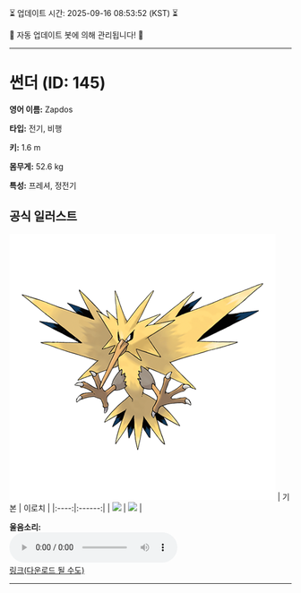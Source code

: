 
⏳ 업데이트 시간: 2025-09-16 08:53:52 (KST) ⏳

🤖 자동 업데이트 봇에 의해 관리됩니다! 🤖

---

# 썬더 (ID: 145)
**영어 이름:** Zapdos

**타입:** 전기, 비행

**키:** 1.6 m

**몸무게:** 52.6 kg

**특성:** 프레셔, 정전기

## 공식 일러스트
![](https://raw.githubusercontent.com/PokeAPI/sprites/master/sprites/pokemon/other/official-artwork/145.png)
| 기본 | 이로치 |
|:----:|:------:|
| <img src="http://play.pokemonshowdown.com/sprites/ani/zapdos.gif" width="200"> | <img src="http://play.pokemonshowdown.com/sprites/ani-shiny/zapdos.gif" width="200"> |

**울음소리:**<br><audio controls src="https://raw.githubusercontent.com/PokeAPI/cries/main/cries/pokemon/latest/145.ogg"></audio><br> [링크(다운로드 될 수도)](https://raw.githubusercontent.com/PokeAPI/cries/main/cries/pokemon/latest/145.ogg)


---
